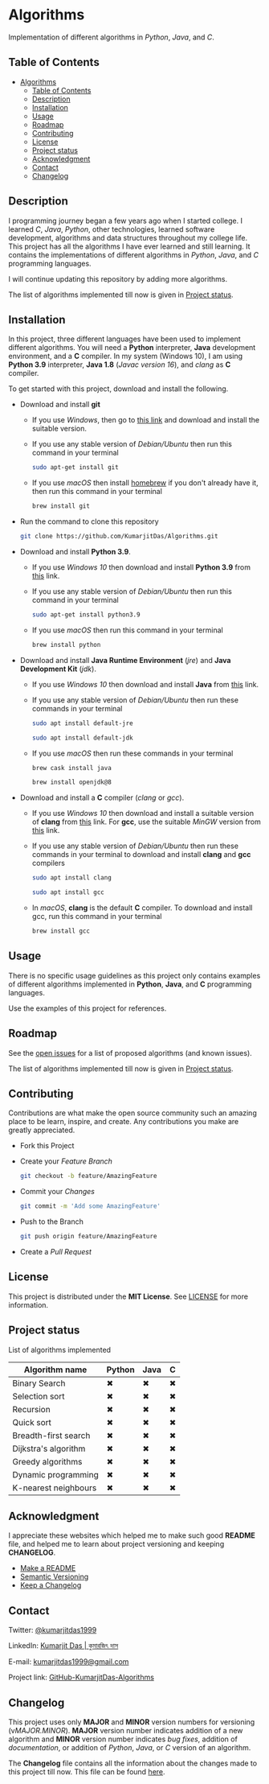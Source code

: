 # Algorithms

  Implementation of different algorithms in *Python*, *Java*, and *C*.

## Table of Contents

- [Algorithms](#algorithms)
  - [Table of Contents](#table-of-contents)
  - [Description](#description)
  - [Installation](#installation)
  - [Usage](#usage)
  - [Roadmap](#roadmap)
  - [Contributing](#contributing)
  - [License](#license)
  - [Project status](#project-status)
  - [Acknowledgment](#acknowledgment)
  - [Contact](#contact)
  - [Changelog](#changelog)

## Description

  I programming journey began a few years ago when I started college. I learned
  *C*, *Java*, *Python*, other technologies, learned software development,
  algorithms and data structures throughout my college life. This project has
  all the algorithms I have ever learned and still learning. It contains the
  implementations of different algorithms in *Python*, *Java*, and *C*
  programming languages.

  I will continue updating this repository by adding more algorithms.

  The list of algorithms implemented till now is given in
  [Project status](#project-status).

## Installation

  In this project, three different languages have been used to implement
  different algorithms. You will need a **Python** interpreter, **Java**
  development environment, and a **C** compiler. In my system (Windows 10), I
  am using **Python 3.9** interpreter, **Java 1.8** (*Javac version 16*), and
  *clang* as **C** compiler.

  To get started with this project, download and install the following.

- Download and install **git**
  - If you use *Windows*, then go to [this link](https://git-scm.com/downloads)
    and download and install the suitable version.
  - If you use any stable version of *Debian/Ubuntu* then run this command in
    your terminal

    ```sh
    sudo apt-get install git
    ```

  - If you use *macOS* then install [homebrew](https://brew.sh/) if you don't
    already have it, then run this command in your terminal

    ```sh
    brew install git
    ```

- Run the command to clone this repository

  ```sh
  git clone https://github.com/KumarjitDas/Algorithms.git
  ```

- Download and install **Python 3.9**.
  - If you use *Windows 10* then download and install **Python 3.9** from
    [this](https://www.python.org/downloads/windows/) link.
  - If you use any stable version of *Debian/Ubuntu* then run this command in
    your terminal

    ```sh
    sudo apt-get install python3.9
    ```

  - If you use *macOS* then run this command in your terminal

    ```sh
    brew install python
    ```

- Download and install **Java Runtime Environment** (*jre*) and
  **Java Development Kit** (*jdk*).
  - If you use *Windows 10* then download and install **Java** from
    [this](https://www.java.com/en/download/) link.
  - If you use any stable version of *Debian/Ubuntu* then run these commands in
    your terminal

    ```sh
    sudo apt install default-jre
    ```

    ```sh
    sudo apt install default-jdk
    ```

  - If you use *macOS* then run these commands in your terminal

    ```sh
    brew cask install java
    ```

    ```sh
    brew install openjdk@8
    ```

- Download and install a **C** compiler (*clang* or *gcc*).
  - If you use *Windows 10* then download and install a suitable version of
    **clang** from [this](https://releases.llvm.org/download.html) link. For
    **gcc**, use the suitable *MinGW* version from
    [this](http://mingw-w64.org/doku.php/download) link.
  - If you use any stable version of *Debian/Ubuntu* then run these commands in
    your terminal to download and install **clang** and **gcc** compilers

    ```sh
    sudo apt install clang
    ```

    ```sh
    sudo apt install gcc
    ```

  - In *macOS*, **clang** is the default **C** compiler. To download and
    install gcc, run this command in your terminal

    ```sh
    brew install gcc
    ```

## Usage

  There is no specific usage guidelines as this project only contains examples
  of different algorithms implemented in **Python**, **Java**, and **C**
  programming languages.

  Use the examples of this project for references.

## Roadmap

  See the [open issues](https://github.com/KumarjitDas/Algorithms/issues) for a
  list of proposed algorithms (and known issues).

  The list of algorithms implemented till now is given in
  [Project status](#project-status).

## Contributing

  Contributions are what make the open source community such an amazing place
  to be learn, inspire, and create. Any contributions you make are greatly
  appreciated.

- Fork this Project
- Create your *Feature Branch*

  ```sh
  git checkout -b feature/AmazingFeature
  ```

- Commit your *Changes*

  ```sh
  git commit -m 'Add some AmazingFeature'
  ```

- Push to the Branch

  ```sh
  git push origin feature/AmazingFeature
  ```

- Create a *Pull Request*

## License

  This project is distributed under the **MIT License**. See [LICENSE](LICENSE)
  for more information.

## Project status

  List of algorithms implemented

  <!-- implemented: ✔, not implemented: ✖ -->
  | Algorithm name       | Python | Java  | C   |
  | -------------------- | ------ | ----  | --- |
  | Binary Search        | ✖      | ✖    | ✖   |
  | Selection sort       | ✖      | ✖    | ✖   |
  | Recursion            | ✖      | ✖    | ✖   |
  | Quick sort           | ✖      | ✖    | ✖   |
  | Breadth-first search | ✖      | ✖    | ✖   |
  | Dijkstra's algorithm | ✖      | ✖    | ✖   |
  | Greedy algorithms    | ✖      | ✖    | ✖   |
  | Dynamic programming  | ✖      | ✖    | ✖   |
  | K-nearest neighbours | ✖      | ✖    | ✖   |

## Acknowledgment

  I appreciate these websites which helped me to make such good **README**
  file, and helped me to learn about project versioning and keeping
  **CHANGELOG**.

- [Make a README](https://www.makeareadme.com/)
- [Semantic Versioning](https://semver.org/spec/v2.0.0.html)
- [Keep a Changelog](https://keepachangelog.com/en/1.0.0/)

## Contact

  Twitter: [@kumarjitdas1999](https://twitter.com/kumarjitdas1999)

  LinkedIn:
  [Kumarjit Das | কুমারজিৎ দাস](https://www.linkedin.com/in/kumarjit-das/)

  E-mail: [kumarjitdas1999@gmail.com](kumarjitdas1999@gmail.com)

  Project link:
  [GitHub-KumarjitDas-Algorithms](https://github.com/KumarjitDas/Algorithms/)

## Changelog

  This project uses only **MAJOR** and **MINOR** version numbers for versioning
  (v*MAJOR.MINOR*). **MAJOR** version number indicates addition of a new
  algorithm and **MINOR** version number indicates *bug fixes*, addition of
  *documentation*, or addition of *Python*, *Java*, or *C* version of an
  algorithm.

  The **Changelog** file contains all the information about the changes made to
  this project till now. This file can be found [here](CHANGELOG.md).
